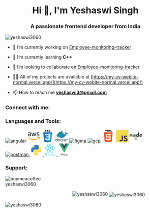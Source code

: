 <h1 align="center">Hi 👋, I'm Yeshaswi Singh</h1>
<h3 align="center">A passionate frontend developer from India</h3>

<p align="left"> <img src="https://komarev.com/ghpvc/?username=yeshaswi3060&label=Profile%20views&color=0e75b6&style=flat" alt="yeshaswi3060" /> </p>

- 🔭 I’m currently working on [Employee-monitoring-tracker](https://github.com/yeshaswi3060/Employee-monitoring-tracker)

- 🌱 I’m currently learning **C++**

- 👯 I’m looking to collaborate on [Employee-monitoring-tracker](https://github.com/yeshaswi3060/Employee-monitoring-tracker)

- 👨‍💻 All of my projects are available at [https://my-cv-webite-normal.vercel.app/](https://my-cv-webite-normal.vercel.app/)

- 📫 How to reach me **yeshaswi3@gmail.com**

<h3 align="left">Connect with me:</h3>
<p align="left">
</p>

<h3 align="left">Languages and Tools:</h3>
<p align="left"> <a href="https://angular.io" target="_blank" rel="noreferrer"> <img src="https://angular.io/assets/images/logos/angular/angular.svg" alt="angular" width="40" height="40"/> </a> <a href="https://aws.amazon.com" target="_blank" rel="noreferrer"> <img src="https://raw.githubusercontent.com/devicons/devicon/master/icons/amazonwebservices/amazonwebservices-original-wordmark.svg" alt="aws" width="40" height="40"/> </a> <a href="https://www.w3schools.com/css/" target="_blank" rel="noreferrer"> <img src="https://raw.githubusercontent.com/devicons/devicon/master/icons/css3/css3-original-wordmark.svg" alt="css3" width="40" height="40"/> </a> <a href="https://www.docker.com/" target="_blank" rel="noreferrer"> <img src="https://raw.githubusercontent.com/devicons/devicon/master/icons/docker/docker-original-wordmark.svg" alt="docker" width="40" height="40"/> </a> <a href="https://www.figma.com/" target="_blank" rel="noreferrer"> <img src="https://www.vectorlogo.zone/logos/figma/figma-icon.svg" alt="figma" width="40" height="40"/> </a> <a href="https://cloud.google.com" target="_blank" rel="noreferrer"> <img src="https://www.vectorlogo.zone/logos/google_cloud/google_cloud-icon.svg" alt="gcp" width="40" height="40"/> </a> <a href="https://www.w3.org/html/" target="_blank" rel="noreferrer"> <img src="https://raw.githubusercontent.com/devicons/devicon/master/icons/html5/html5-original-wordmark.svg" alt="html5" width="40" height="40"/> </a> <a href="https://developer.mozilla.org/en-US/docs/Web/JavaScript" target="_blank" rel="noreferrer"> <img src="https://raw.githubusercontent.com/devicons/devicon/master/icons/javascript/javascript-original.svg" alt="javascript" width="40" height="40"/> </a> <a href="https://nodejs.org" target="_blank" rel="noreferrer"> <img src="https://raw.githubusercontent.com/devicons/devicon/master/icons/nodejs/nodejs-original-wordmark.svg" alt="nodejs" width="40" height="40"/> </a> <a href="https://postman.com" target="_blank" rel="noreferrer"> <img src="https://www.vectorlogo.zone/logos/getpostman/getpostman-icon.svg" alt="postman" width="40" height="40"/> </a> <a href="https://www.python.org" target="_blank" rel="noreferrer"> <img src="https://raw.githubusercontent.com/devicons/devicon/master/icons/python/python-original.svg" alt="python" width="40" height="40"/> </a> <a href="https://reactjs.org/" target="_blank" rel="noreferrer"> <img src="https://raw.githubusercontent.com/devicons/devicon/master/icons/react/react-original-wordmark.svg" alt="react" width="40" height="40"/> </a> <a href="https://vuejs.org/" target="_blank" rel="noreferrer"> <img src="https://raw.githubusercontent.com/devicons/devicon/master/icons/vuejs/vuejs-original-wordmark.svg" alt="vuejs" width="40" height="40"/> </a> </p>

<h3 align="left">Support:</h3>
<p><a href="https://www.buymeacoffee.com/buymeacoffee yeshaswi3060"> <img align="left" src="https://cdn.buymeacoffee.com/buttons/v2/default-yellow.png" height="50" width="210" alt="buymeacoffee yeshaswi3060" /></a></p><br><br>

<p><img align="left" src="https://github-readme-stats.vercel.app/api/top-langs?username=yeshaswi3060&show_icons=true&locale=en&layout=compact" alt="yeshaswi3060" /></p>

<p>&nbsp;<img align="center" src="https://github-readme-stats.vercel.app/api?username=yeshaswi3060&show_icons=true&locale=en" alt="yeshaswi3060" /></p>

<p><img align="center" src="https://github-readme-streak-stats.herokuapp.com/?user=yeshaswi3060&" alt="yeshaswi3060" /></p>
